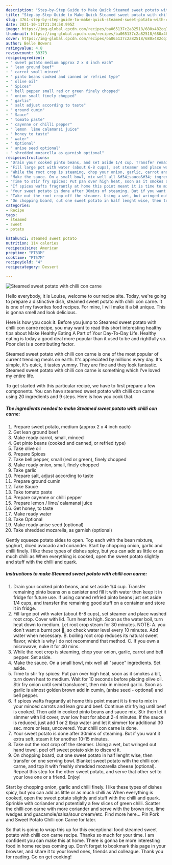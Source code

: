 ```yaml
---
description: "Step-by-Step Guide to Make Quick Steamed sweet potato with chilli con carne"
title: "Step-by-Step Guide to Make Quick Steamed sweet potato with chilli con carne"
slug: 3761-step-by-step-guide-to-make-quick-steamed-sweet-potato-with-chilli-con-carne
date: 2021-10-11T21:34:58.995Z
image: https://img-global.cpcdn.com/recipes/ba065137c2a82518/680x482cq70/steamed-sweet-potato-with-chilli-con-carne-recipe-main-photo.jpg
thumbnail: https://img-global.cpcdn.com/recipes/ba065137c2a82518/680x482cq70/steamed-sweet-potato-with-chilli-con-carne-recipe-main-photo.jpg
cover: https://img-global.cpcdn.com/recipes/ba065137c2a82518/680x482cq70/steamed-sweet-potato-with-chilli-con-carne-recipe-main-photo.jpg
author: Belle Bowers
ratingvalue: 4.8
reviewcount: 39373
recipeingredient:
- " sweet potato medium approx 2 x 4 inch each"
- " lean ground beef"
- " carrot small minced"
- " pinto beans cooked and canned or refried type"
- " olive oil"
- " Spices"
- " bell pepper small red or green finely chopped"
- " onion small finely chopped"
- " garlic"
- " salt adjust according to taste"
- " ground cumin"
- " Sauce"
- " tomato paste"
- " cayenne or chilli pepper"
- " lemon  lime calamansi juice"
- " honey to taste"
- " water"
- " Optional"
- " anise seed optional"
- " shredded mozarella as garnish optional"
recipeinstructions:
- "Drain your cooked pinto beans, and set aside 1/4 cup. Transfer remaining pinto beans on a canister and fill it with water then keep it in fridge for future use. If using canned refried pinto beans just set aside 1/4 cups, and transfer the remaining good stuff on a container and store it in fridge."
- "Fill large pot with water (about 6-8 cups), set steamer and place washed root crop. Cover with lid. Turn heat to high. Soon as the water boil, turn heat down to medium. Let root crop steam for 30 minutes. NOTE: A. you don&#39;t want a burnt pot 🤭, so check water level every 10 minutes. Add water when necessary. B. boiling root crop reduces its natural sweet flavor, which is why I do not recommend that method. C. If you own a microwave, nuke it for 40 mins."
- "While the root crop is steaming, chop your onion, garlic, carrot and bell pepper. Set aside."
- "Make the sauce. On a small bowl, mix well all &#34;sauce&#34; ingredients. Set aside."
- "Time to stir fry spices: Put pan over high heat, soon as it smokes a bit, turn down heat to medium. Wait for 10 seconds before placing olive oil. Stir fry onion until semi translucent, then mix in minced garlic. Soon as garlic is almost golden brown add in cumin, (anise seed - optional) and bell pepper."
- "If spices wafts fragrantly at home this point meant it is time to mix in your minced carrots and lean ground beef. Continue stir frying until beef is cooked. Then add in cooked pinto beans and sauce mix. Stir then let it simmer with lid cover, over low heat for about 2-4 minutes. If the sauce is reduced, just add 1 or 2 tbsp water and let it simmer for additional 30 sec. more or less, uncovered. Your chilli con carne is done."
- "Your sweet potato is done after 30mins of steaming. But if you want it extra soft, steam it for another 10-15 minutes."
- "Take out the root crop off the steamer. Using a wet, but wringed out hand towel, peel off sweet potato skin to discard it."
- "On chopping board, cut one sweet potato in half lenght wise, then transfer on one serving bowl. Blanket sweet potato with the chilli con carne, and top it with freshly shredded mozarella cheese (optional). Repeat this step for the other sweet potato, and serve that other set to your love one or a friend. Enjoy!"
categories:
- Recipe
tags:
- steamed
- sweet
- potato

katakunci: steamed sweet potato 
nutrition: 114 calories
recipecuisine: American
preptime: "PT33M"
cooktime: "PT57M"
recipeyield: "4"
recipecategory: Dessert

---
```



![Steamed sweet potato with chilli con carne](https://img-global.cpcdn.com/recipes/ba065137c2a82518/680x482cq70/steamed-sweet-potato-with-chilli-con-carne-recipe-main-photo.jpg)

Hello everybody, it is Louise, welcome to our recipe site. Today, we're going to prepare a distinctive dish, steamed sweet potato with chilli con carne. It is one of my favorites food recipes. For mine, I will make it a bit unique. This is gonna smell and look delicious.

Here is how you cook it. Before you jump to Steamed sweet potato with chilli con carne recipe, you may want to read this short interesting healthy tips about Make Healthy Eating A Part of Your Day-To-Day Life. Healthy eating is today a good deal more popular than it used to be and rightfully so. Poor diet is a contributing factor.

Steamed sweet potato with chilli con carne is one of the most popular of current trending meals on earth. It's appreciated by millions every day. It's simple, it's quick, it tastes yummy. They are fine and they look fantastic. Steamed sweet potato with chilli con carne is something which I've loved my entire life.


To get started with this particular recipe, we have to first prepare a few components. You can have steamed sweet potato with chilli con carne using 20 ingredients and 9 steps. Here is how you cook that.

<!--inarticleads1-->

##### The ingredients needed to make Steamed sweet potato with chilli con carne:

1. Prepare  sweet potato, medium (approx 2 x 4 inch each)
1. Get  lean ground beef
1. Make ready  carrot, small, minced
1. Get  pinto beans (cooked and canned, or refried type)
1. Take  olive oil
1. Prepare  Spices
1. Take  bell pepper, small (red or green), finely chopped
1. Make ready  onion, small, finely chopped
1. Take  garlic
1. Prepare  salt, adjust according to taste
1. Prepare  ground cumin
1. Take  Sauce
1. Take  tomato paste
1. Prepare  cayenne or chilli pepper
1. Prepare  lemon / lime/ calamansi juice
1. Get  honey, to taste
1. Make ready  water
1. Take  Optional
1. Make ready  anise seed (optional)
1. Take  shredded mozarella, as garnish (optional)


Gently squeeze potato sides to open. Top each with the bean mixture, yoghurt, diced avocado and coriander. Start by chopping onion, garlic and chilli finely. I like these types of dishes spicy, but you can add as little or as much chilli as When everything is cooked, open the sweet potato slightly and stuff with the chilli and quark. 

<!--inarticleads2-->

##### Instructions to make Steamed sweet potato with chilli con carne:

1. Drain your cooked pinto beans, and set aside 1/4 cup. Transfer remaining pinto beans on a canister and fill it with water then keep it in fridge for future use. If using canned refried pinto beans just set aside 1/4 cups, and transfer the remaining good stuff on a container and store it in fridge.
1. Fill large pot with water (about 6-8 cups), set steamer and place washed root crop. Cover with lid. Turn heat to high. Soon as the water boil, turn heat down to medium. Let root crop steam for 30 minutes. NOTE: A. you don&#39;t want a burnt pot 🤭, so check water level every 10 minutes. Add water when necessary. B. boiling root crop reduces its natural sweet flavor, which is why I do not recommend that method. C. If you own a microwave, nuke it for 40 mins.
1. While the root crop is steaming, chop your onion, garlic, carrot and bell pepper. Set aside.
1. Make the sauce. On a small bowl, mix well all &#34;sauce&#34; ingredients. Set aside.
1. Time to stir fry spices: Put pan over high heat, soon as it smokes a bit, turn down heat to medium. Wait for 10 seconds before placing olive oil. Stir fry onion until semi translucent, then mix in minced garlic. Soon as garlic is almost golden brown add in cumin, (anise seed - optional) and bell pepper.
1. If spices wafts fragrantly at home this point meant it is time to mix in your minced carrots and lean ground beef. Continue stir frying until beef is cooked. Then add in cooked pinto beans and sauce mix. Stir then let it simmer with lid cover, over low heat for about 2-4 minutes. If the sauce is reduced, just add 1 or 2 tbsp water and let it simmer for additional 30 sec. more or less, uncovered. Your chilli con carne is done.
1. Your sweet potato is done after 30mins of steaming. But if you want it extra soft, steam it for another 10-15 minutes.
1. Take out the root crop off the steamer. Using a wet, but wringed out hand towel, peel off sweet potato skin to discard it.
1. On chopping board, cut one sweet potato in half lenght wise, then transfer on one serving bowl. Blanket sweet potato with the chilli con carne, and top it with freshly shredded mozarella cheese (optional). Repeat this step for the other sweet potato, and serve that other set to your love one or a friend. Enjoy!


Start by chopping onion, garlic and chilli finely. I like these types of dishes spicy, but you can add as little or as much chilli as When everything is cooked, open the sweet potato slightly and stuff with the chilli and quark. Sprinkle with coriander and potentially a few slices of green chilli. Scatter the chilli con carne with more coriander and serve with the brown rice, lime wedges and guacamole/salsa/sour cream/etc. Find more here… Pin Pork and Sweet Potato Chilli con Carne for later. 

So that is going to wrap this up for this exceptional food steamed sweet potato with chilli con carne recipe. Thanks so much for your time. I am confident you can make this at home. There is gonna be more interesting food in home recipes coming up. Don't forget to bookmark this page in your browser, and share it to your loved ones, friends and colleague. Thank you for reading. Go on get cooking!
